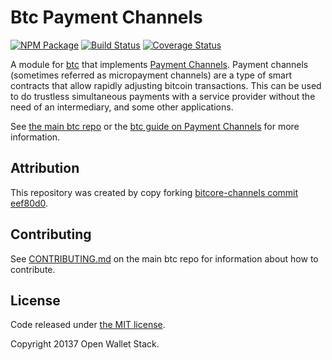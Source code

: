 Btc Payment Channels
======

[![NPM Package](https://img.shields.io/npm/v/btc-channel.svg?style=flat-square)](https://www.npmjs.org/package/btc-channel)
[![Build Status](https://img.shields.io/travis/owstack/btc-channel.svg?branch=master&style=flat-square)](https://travis-ci.org/owstack/btc-channel)
[![Coverage Status](https://img.shields.io/coveralls/owstack/btc-channel.svg?style=flat-square)](https://coveralls.io/r/owstack/btc-channel)

A module for [btc][btc] that implements [Payment Channels][channel]. Payment channels (sometimes referred as micropayment channels) are a type of smart contracts that allow rapidly adjusting bitcoin transactions. This can be used to do trustless simultaneous payments with a service provider without the need of an intermediary, and some other applications.

See [the main btc repo][btc] or the [btc guide on Payment Channels](http://btc.io/guide/module/channel/index.html) for more information.

## Attribution

This repository was created by copy forking [bitcore-channels commit eef80d0](https://github.com/bitpay/bitcore-channel/commit/eef80d08bebce1daa7e3bc40cc4c625db6db0ec8).

## Contributing

See [CONTRIBUTING.md](https://github.com/owstack/btc/blob/master/CONTRIBUTING.md) on the main btc repo for information about how to contribute.

## License

Code released under [the MIT license](https://github.com/owstack/btc/blob/master/LICENSE).

Copyright 20137 Open Wallet Stack.

[btc]: https://github.com/owstack/btc
[channel]: https://bitcoin.org/en/developer-guide#micropayment-channel

